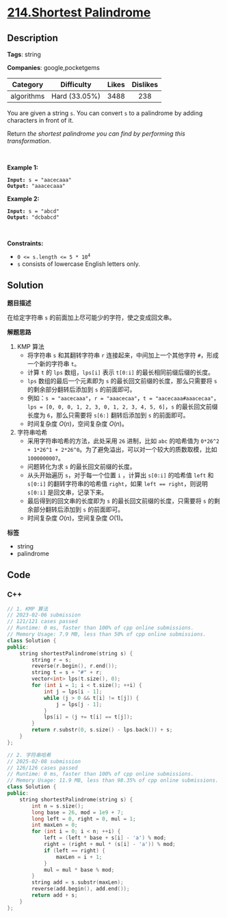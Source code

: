 # [214.Shortest Palindrome](https://leetcode.com/problems/shortest-palindrome/description/)

## Description

**Tags**: string

**Companies**: google,pocketgems

|  Category  |  Difficulty   | Likes | Dislikes |
| :--------: | :-----------: | :---: | :------: |
| algorithms | Hard (33.05%) | 3488  |   238    |

<p>You are given a string <code>s</code>. You can convert <code>s</code> to a <span data-keyword="palindrome-string">palindrome</span> by adding characters in front of it.</p>
<p>Return <em>the shortest palindrome you can find by performing this transformation</em>.</p>
<p>&nbsp;</p>
<p><strong class="example">Example 1:</strong></p>
<pre><code><strong>Input:</strong> s = "aacecaaa"
<strong>Output:</strong> "aaacecaaa"</code></pre><p><strong class="example">Example 2:</strong></p>
<pre><code><strong>Input:</strong> s = "abcd"
<strong>Output:</strong> "dcbabcd"</code></pre>
<p>&nbsp;</p>
<p><strong>Constraints:</strong></p>
<ul>
  <li><code>0 &lt;= s.length &lt;= 5 * 10<sup>4</sup></code></li>
  <li><code>s</code> consists of lowercase English letters only.</li>
</ul>

## Solution

**题目描述**

在给定字符串 `s` 的前面加上尽可能少的字符，使之变成回文串。

**解题思路**

1. KMP 算法
   - 将字符串 `s` 和其翻转字符串 `r` 连接起来，中间加上一个其他字符 `#`，形成一个新的字符串 `t`。
   - 计算 `t` 的 `lps` 数组，`lps[i]` 表示 `t[0:i]` 的最长相同前缀后缀的长度。
   - `lps` 数组的最后一个元素即为 `s` 的最长回文前缀的长度，那么只需要将 `s` 的剩余部分翻转后添加到 `s` 的前面即可。
   - 例如：`s = "aacecaaa"`，`r = "aaacecaa"`，`t = "aacecaaa#aaacecaa"`，`lps = [0, 0, 0, 1, 2, 3, 0, 1, 2, 3, 4, 5, 6]`，`s` 的最长回文前缀长度为 `6`，那么只需要将 `s[6:]` 翻转后添加到 `s` 的前面即可。
   - 时间复杂度 $O(n)$，空间复杂度 $O(n)$。
2. 字符串哈希
   - 采用字符串哈希的方法，此处采用 `26` 进制，比如 `abc` 的哈希值为 `0*26^2 + 1*26^1 + 2*26^0`。为了避免溢出，可以对一个较大的质数取模，比如 `1000000007`。
   - 问题转化为求 `s` 的最长回文前缀的长度。
   - 从头开始遍历 `s`，对于每一个位置 `i` ，计算出 `s[0:i]` 的哈希值 `left` 和 `s[0:i]` 的翻转字符串的哈希值 `right`，如果 `left == right`，则说明 `s[0:i]` 是回文串，记录下来。
   - 最后得到的回文串的长度即为 `s` 的最长回文前缀的长度，只需要将 `s` 的剩余部分翻转后添加到 `s` 的前面即可。
   - 时间复杂度 $O(n)$，空间复杂度 $O(1)$。

**标签**

- string
- palindrome

<!-- code start -->
## Code

### C++

```cpp
// 1. KMP 算法
// 2023-02-06 submission
// 121/121 cases passed
// Runtime: 0 ms, faster than 100% of cpp online submissions.
// Memory Usage: 7.9 MB, less than 50% of cpp online submissions.
class Solution {
public:
    string shortestPalindrome(string s) {
        string r = s;
        reverse(r.begin(), r.end());
        string t = s + "#" + r;
        vector<int> lps(t.size(), 0);
        for (int i = 1; i < t.size(); ++i) {
            int j = lps[i - 1];
            while (j > 0 && t[i] != t[j]) {
                j = lps[j - 1];
            }
            lps[i] = (j += t[i] == t[j]);
        }
        return r.substr(0, s.size() - lps.back()) + s;
    }
};
```

```cpp
// 2. 字符串哈希
// 2025-02-08 submission
// 126/126 cases passed
// Runtime: 0 ms, faster than 100% of cpp online submissions.
// Memory Usage: 11.9 MB, less than 98.35% of cpp online submissions.
class Solution {
public:
    string shortestPalindrome(string s) {
        int n = s.size();
        long base = 26, mod = 1e9 + 7;
        long left = 0, right = 0, mul = 1;
        int maxLen = 0;
        for (int i = 0; i < n; ++i) {
            left = (left * base + s[i] - 'a') % mod;
            right = (right + mul * (s[i] - 'a')) % mod;
            if (left == right) {
                maxLen = i + 1;
            }
            mul = mul * base % mod;
        }
        string add = s.substr(maxLen);
        reverse(add.begin(), add.end());
        return add + s;
    }
};
```

<!-- code end -->
